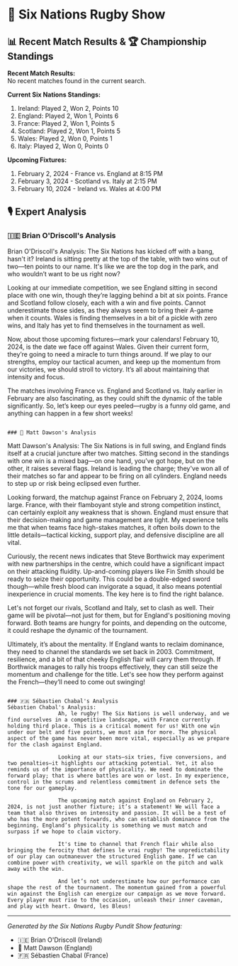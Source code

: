 # 🏉 Six Nations Rugby Show

## 📊 Recent Match Results & 🏆 Championship Standings
**Recent Match Results:**  
No recent matches found in the current search.

**Current Six Nations Standings:**  
1. Ireland: Played 2, Won 2, Points 10  
2. England: Played 2, Won 1, Points 6  
3. France: Played 2, Won 1, Points 5  
4. Scotland: Played 2, Won 1, Points 5  
5. Wales: Played 2, Won 0, Points 1  
6. Italy: Played 2, Won 0, Points 0  

**Upcoming Fixtures:**  
1. February 2, 2024 - France vs. England at 8:15 PM  
2. February 3, 2024 - Scotland vs. Italy at 2:15 PM  
3. February 10, 2024 - Ireland vs. Wales at 4:00 PM

## 🎙️ Expert Analysis

### 🇮🇪 Brian O'Driscoll's Analysis
Brian O'Driscoll's Analysis:
The Six Nations has kicked off with a bang, hasn't it? Ireland is sitting pretty at the top of the table, with two wins out of two—ten points to our name. It's like we are the top dog in the park, and who wouldn’t want to be us right now? 

Looking at our immediate competition, we see England sitting in second place with one win, though they’re lagging behind a bit at six points. France and Scotland follow closely, each with a win and five points. Cannot underestimate those sides, as they always seem to bring their A-game when it counts. Wales is finding themselves in a bit of a pickle with zero wins, and Italy has yet to find themselves in the tournament as well. 

Now, about those upcoming fixtures—mark your calendars! February 10, 2024, is the date we face off against Wales. Given their current form, they’re going to need a miracle to turn things around. If we play to our strengths, employ our tactical acumen, and keep up the momentum from our victories, we should stroll to victory. It’s all about maintaining that intensity and focus. 

The matches involving France vs. England and Scotland vs. Italy earlier in February are also fascinating, as they could shift the dynamic of the table significantly. So, let’s keep our eyes peeled—rugby is a funny old game, and anything can happen in a few short weeks!
```

### 🏴󠁧󠁢󠁥󠁮󠁧󠁿 Matt Dawson's Analysis
```
Matt Dawson's Analysis:
The Six Nations is in full swing, and England finds itself at a crucial juncture after two matches. Sitting second in the standings with one win is a mixed bag—on one hand, you’ve got hope, but on the other, it raises several flags. Ireland is leading the charge; they've won all of their matches so far and appear to be firing on all cylinders. England needs to step up or risk being eclipsed even further.

Looking forward, the matchup against France on February 2, 2024, looms large. France, with their flamboyant style and strong competition instinct, can certainly exploit any weakness that is shown. England must ensure that their decision-making and game management are tight. My experience tells me that when teams face high-stakes matches, it often boils down to the little details—tactical kicking, support play, and defensive discipline are all vital.

Curiously, the recent news indicates that Steve Borthwick may experiment with new partnerships in the centre, which could have a significant impact on their attacking fluidity. Up-and-coming players like Fin Smith should be ready to seize their opportunity. This could be a double-edged sword though—while fresh blood can invigorate a squad, it also means potential inexperience in crucial moments. The key here is to find the right balance.

Let's not forget our rivals, Scotland and Italy, set to clash as well. Their game will be pivotal—not just for them, but for England's positioning moving forward. Both teams are hungry for points, and depending on the outcome, it could reshape the dynamic of the tournament.

Ultimately, it’s about the mentality. If England wants to reclaim dominance, they need to channel the standards we set back in 2003. Commitment, resilience, and a bit of that cheeky English flair will carry them through. If Borthwick manages to rally his troops effectively, they can still seize the momentum and challenge for the title. Let's see how they perform against the French—they’ll need to come out swinging!
```

### 🇫🇷 Sébastien Chabal's Analysis
Sébastien Chabal's Analysis:
                Ah, le rugby! The Six Nations is well underway, and we find ourselves in a competitive landscape, with France currently holding third place. This is a critical moment for us! With one win under our belt and five points, we must aim for more. The physical aspect of the game has never been more vital, especially as we prepare for the clash against England. 

                Looking at our stats—six tries, five conversions, and two penalties—it highlights our attacking potential. Yet, it also reminds us of the importance of physicality. We need to dominate the forward play; that is where battles are won or lost. In my experience, control in the scrums and relentless commitment in defence sets the tone for our gameplay.

                The upcoming match against England on February 2, 2024, is not just another fixture; it’s a statement! We will face a team that also thrives on intensity and passion. It will be a test of who has the more potent forwards, who can establish dominance from the beginning. England’s physicality is something we must match and surpass if we hope to claim victory.

                It's time to channel that French flair while also bringing the ferocity that defines le vrai rugby! The unpredictability of our play can outmaneuver the structured English game. If we can combine power with creativity, we will sparkle on the pitch and walk away with the win.

                And let’s not underestimate how our performance can shape the rest of the tournament. The momentum gained from a powerful win against the English can energize our campaign as we move forward. Every player must rise to the occasion, unleash their inner caveman, and play with heart. Onward, les Bleus!
```

---
*Generated by the Six Nations Rugby Pundit Show featuring:*
- 🇮🇪 Brian O'Driscoll (Ireland)
- 🏴󠁧󠁢󠁥󠁮󠁧󠁿 Matt Dawson (England)
- 🇫🇷 Sébastien Chabal (France)